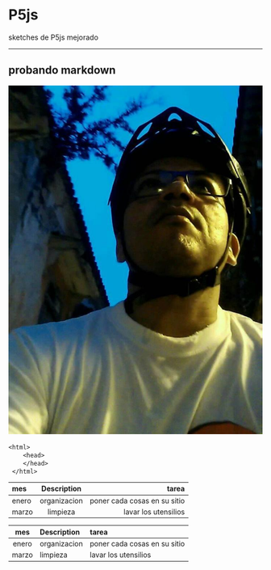 # P5js
sketches de P5js mejorado

---


## probando markdown
![just me](img/12.jpg)

```
<html>
    <head>
    </head>
 </html>
 ```
| mes      | Description | tarea     |
| :---        |    :----:   |          ---: |
| enero      | organizacion       | poner cada cosas en su sitio   |
| marzo   | limpieza        | lavar los utensilios      |


| **mes**      | **Description** | **tarea**     |
| :---:        |    :----   |          :--- |
| enero      | organizacion       | poner cada cosas en su sitio   |
| marzo   | limpieza        | lavar los utensilios      |
